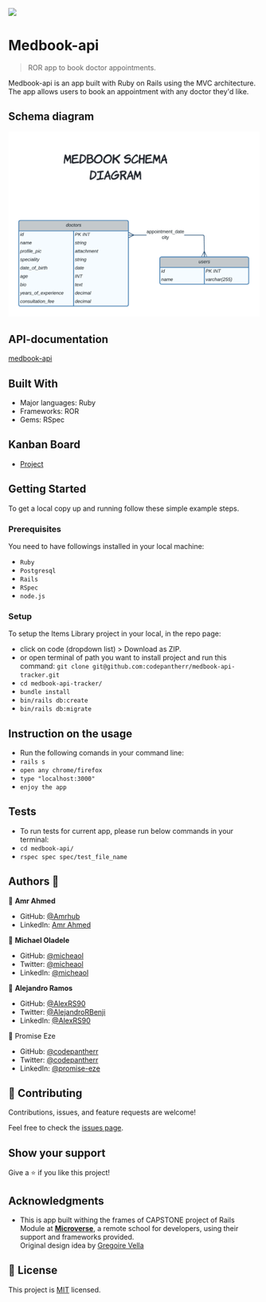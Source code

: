 ![](https://img.shields.io/badge/Microverse-blueviolet)

# Medbook-api

> ROR app to book doctor appointments.

Medbook-api is an app built with Ruby on Rails using the MVC architecture. The app allows users to book an appointment with any doctor they'd like.

## Schema diagram

![](./medbook_schema.png)

## API-documentation

[medbook-api](https://Medbook-api.herokuapp.com/)

## Built With

- Major languages: Ruby
- Frameworks: ROR
- Gems: RSpec

## Kanban Board

- [Project](https://github.com/users/codepantha/projects/2)

## Getting Started

To get a local copy up and running follow these simple example steps.

### Prerequisites

You need to have followings installed in your local machine:

- `Ruby`
- `Postgresql`
- `Rails`
- `RSpec`
- `node.js`

### Setup

To setup the Items Library project in your local, in the repo page:

- click on code (dropdown list) > Download as ZIP.
- or open terminal of path you want to install project and run this command:
  `git clone git@github.com:codepantherr/medbook-api-tracker.git`
- `cd medbook-api-tracker/`
- `bundle install`
- `bin/rails db:create`
- `bin/rails db:migrate`

## Instruction on the usage

- Run the following comands in your command line:
- `rails s`
- `open any chrome/firefox`
- `type "localhost:3000"`
- `enjoy the app`

## Tests

- To run tests for current app, please run below commands in your terminal:
- `cd medbook-api/`
- `rspec spec spec/test_file_name`

## Authors 👤

👤 **Amr Ahmed**

- GitHub: [@Amrhub](https://github.com/Amrhub/)
- LinkedIn: [Amr Ahmed](https://www.linkedin.com/in/amr-abdelrehim-ahmed/)

👤 **Michael Oladele**

- GitHub: [@micheaol](https://github.com/micheaol)
- Twitter: [@micheaol](https://twitter.com/micheaol)
- LinkedIn: [@micheaol](https://www.linkedin.com/in/micheaol/)

👤 **Alejandro Ramos**

- GitHub: [@AlexRS90](https://github.com/AlexRS90)
- Twitter: [@AlejandroRBenji](https://twitter.com/AlejandroRBenji)
- LinkedIn: [@AlexRS90](https://www.linkedin.com/in/AlexRS90/)

👤 Promise Eze

- GitHub: [@codepantherr](https://github.com/codepantherr)<br>
- Twitter: [@codepantherr](https://twitter.com/codepantherr)<br>
- LinkedIn: [@promise-eze](https://www.linkedin.com/in/promise-eze/)<br>

## 🤝 Contributing

Contributions, issues, and feature requests are welcome!

Feel free to check the [issues page](https://github.com/codepantherr/medbook-api/issues).

## Show your support

Give a ⭐️ if you like this project!

## Acknowledgments

- This is app built withing the frames of CAPSTONE project of Rails Module at **[Microverse](https://www.microverse.org/)**, a remote school for developers, using their support and frameworks provided.<br>
  Original design idea by [Gregoire Vella](https://www.behance.net/gregoirevella)

## 📝 License

This project is [MIT](./MIT.md) licensed.
